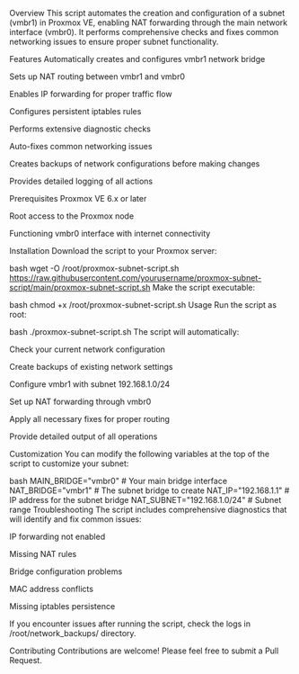 Overview
This script automates the creation and configuration of a subnet (vmbr1) in Proxmox VE, enabling NAT forwarding through the main network interface (vmbr0). It performs comprehensive checks and fixes common networking issues to ensure proper subnet functionality.

Features
Automatically creates and configures vmbr1 network bridge

Sets up NAT routing between vmbr1 and vmbr0

Enables IP forwarding for proper traffic flow

Configures persistent iptables rules

Performs extensive diagnostic checks

Auto-fixes common networking issues

Creates backups of network configurations before making changes

Provides detailed logging of all actions

Prerequisites
Proxmox VE 6.x or later

Root access to the Proxmox node

Functioning vmbr0 interface with internet connectivity

Installation
Download the script to your Proxmox server:

bash
wget -O /root/proxmox-subnet-script.sh https://raw.githubusercontent.com/yourusername/proxmox-subnet-script/main/proxmox-subnet-script.sh
Make the script executable:

bash
chmod +x /root/proxmox-subnet-script.sh
Usage
Run the script as root:

bash
./proxmox-subnet-script.sh
The script will automatically:

Check your current network configuration

Create backups of existing network settings

Configure vmbr1 with subnet 192.168.1.0/24

Set up NAT forwarding through vmbr0

Apply all necessary fixes for proper routing

Provide detailed output of all operations

Customization
You can modify the following variables at the top of the script to customize your subnet:

bash
MAIN_BRIDGE="vmbr0"     # Your main bridge interface
NAT_BRIDGE="vmbr1"      # The subnet bridge to create
NAT_IP="192.168.1.1"    # IP address for the subnet bridge
NAT_SUBNET="192.168.1.0/24"  # Subnet range
Troubleshooting
The script includes comprehensive diagnostics that will identify and fix common issues:

IP forwarding not enabled

Missing NAT rules

Bridge configuration problems

MAC address conflicts

Missing iptables persistence

If you encounter issues after running the script, check the logs in /root/network_backups/ directory.

Contributing
Contributions are welcome! Please feel free to submit a Pull Request.
